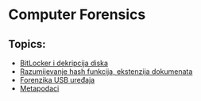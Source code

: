# Computer Forensics

## Topics:
- [BitLocker i dekripcija diska](https://github.com/Milixo/Computer-Forensics/blob/main/lab1.ipynb)
- [Razumijevanje hash funkcija, ekstenzija dokumenata](https://github.com/Milixo/Computer-Forensics/blob/main/lab2.ipynb)
- [Forenzika USB uređaja](https://github.com/Milixo/Computer-Forensics/blob/main/lab3.ipynb)
- [Metapodaci](https://github.com/Milixo/Computer-Forensics/blob/main/lab4(1).ipynb)

